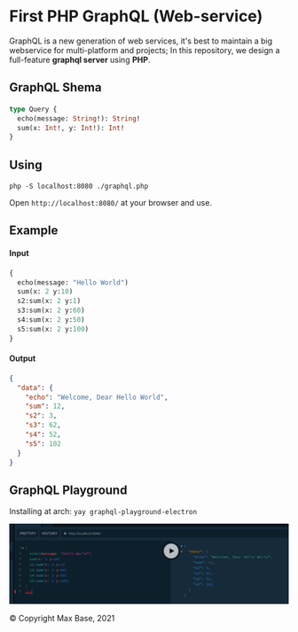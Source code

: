 # First PHP GraphQL (Web-service)

GraphQL is a new generation of web services, it's best to maintain a big webservice for multi-platform and projects; In this repository, we design a full-feature **graphql server** using **PHP**.

## GraphQL Shema

```graphql
type Query {
  echo(message: String!): String!
  sum(x: Int!, y: Int!): Int!
}
```

## Using

```
php -S localhost:8080 ./graphql.php
```

Open `http://localhost:8080/` at your browser and use.

## Example

#### Input

```graphql
{
  echo(message: "Hello World")
  sum(x: 2 y:10)
  s2:sum(x: 2 y:1)
  s3:sum(x: 2 y:60)
  s4:sum(x: 2 y:50)
  s5:sum(x: 2 y:100)
}
```

#### Output

```json
{
  "data": {
    "echo": "Welcome, Dear Hello World",
    "sum": 12,
    "s2": 3,
    "s3": 62,
    "s4": 52,
    "s5": 102
  }
}
```

## GraphQL Playground

Installing at arch: `yay graphql-playground-electron`

![](demo.png)

© Copyright Max Base, 2021
